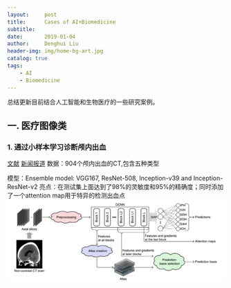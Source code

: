 ```yaml
---
layout:     post
title:      Cases of AI+Biomedicine
subtitle:   
date:       2019-01-04
author:     Denghui Liu
header-img: img/home-bg-art.jpg
catalog: true
tags:
    - AI
    - Biomedicine
---
```

总结更新目前结合人工智能和生物医疗的一些研究案例。

## 一. 医疗图像类
### 1. 通过小样本学习诊断颅内出血
[文献](https://github.com/snower2010/snower2010.github.io/blob/master/img/An%20explainable%20deep-learning%20algorithm%20for%20the%20detection%20of%20acute%20intracranial%20haemorrhage%20from%20small%20datasets.pdf)
[新闻报道](https://www.jiqizhixin.com/articles/2018-12-26)
  数据：904个颅内出血的CT,包含五种类型
  
  模型：Ensemble model: VGG167, ResNet-508, Inception-v39 and
Inception-ResNet-v2
  亮点：在测试集上面达到了98%的灵敏度和95%的精确度；同时添加了一个attention map用于特异的检测出血点
  ![Figure1.1.1](img/1.1.1.jpg)

